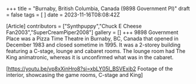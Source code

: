 +++
title = "Burnaby, British Columbia, Canada (9898 Government Pl)"
draft = false
tags = [ ]
date = 2023-11-16T08:08:42Z

[Article]
contributors = ["Synthpuppy","Chuck E Cheese Fan2003","SuperCreamPiper2008"]
gallery = []
+++
9898 Government Place was a Pizza Time Theatre in Burnaby, BC, Canada that opened in December 1983 and closed sometime in 1995. It was a 2-storey building featuring a C-stage, lounge and cabaret rooms. The lounge room had The King animatronic, whereas it is unconfirmed what was in the cabaret.

[https://youtu.be/vp8xXinHro8?si=xbLY05I_BSVExib2 Footage of the interior, showcasing the game rooms, C-stage and King]